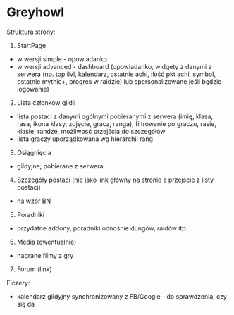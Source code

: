 # Greyhowl

Struktura strony:

 1. StartPage 
   - w wersji simple - opowiadanko
   - w wersji advanced - dashboard (opowiadanko, widgety z danymi z serwera (np. top ilvl, kalendarz, ostatnie achi, ilość pkt achi, symbol, ostatnie mythic+, progres w raidzie) lub spersonalizowane jeśli będzie logowanie)
 
 2. Lista członków gildii
   - lista postaci z danymi ogólnymi pobieranymi z serwera (imię, klasa, rasa, ikona klasy, zdjęcie, gracz, ranga), filtrowanie po graczu, rasie, klasie, randze, możliwość przejścia do szczegółów
   - lista graczy uporządkowana wg hierarchii rang
 
 3. Osiągnięcia
   - gildyjne, pobierane z serwera
 
 4. Szczegóły postaci (nie jako link główny na stronie a przejście z listy postaci)
   - na wzór BN
 
 5. Poradniki
   - przydatne addony, poradniki odnośnie dungów, raidów itp.
 
 6. Media (ewentualnie)
   - nagrane filmy z gry
 
 7. Forum (link)
 
 Ficzery:
 
 - kalendarz gildyjny synchronizowany z FB/Google - do sprawdzenia, czy się da
